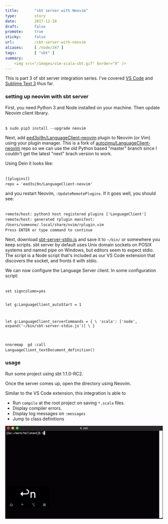 ```yaml
---
title:       "sbt server with Neovim"
type:        story
date:        2017-12-18
draft:       false
promote:     true
sticky:      false
url:         /sbt-server-with-neovim
aliases:     [ /node/247 ]
tags:        [ "sbt" ]
summary:
    <img src="/images/vim-scala-sbt.gif" border="0" />
---
```


This is part 3 of sbt server integration series. I've covered [VS Code](https://developer.lightbend.com/blog/2017-11-30-sbt-1-1-0-RC1-sbt-server/) and [Sublime Text 3](http://eed3si9n.com/sbt-server-with-sublime-text3) thus far.

### setting up neovim with sbt server

First, you need Python 3 and Node installed on your machine. Then update Neovim client library.

<code>
$ sudo pip3 install --upgrade neovim
</code>

Next, add [eed3si9n/LanguageClient-neovim](https://github.com/eed3si9n/LanguageClient-neovim) plugin to Neovim (or Vim) using your plugin manager. This is a fork of [autozimu/LanguageClient-neovim](https://github.com/autozimu/LanguageClient-neovim) repo so we can use the old Python based "master" branch since I couldn't get the latest "next" brach version to work.

Using Dein it looks like:

<code>
[[plugins]]
repo = 'eed3si9n/LanguageClient-neovim'
</code>

and you restart Neovim, `:UpdateRemotePlugins`. If it goes well, you should see:

<code>
remote/host: python3 host registered plugins ['LanguageClient']
remote/host: generated rplugin manifest: /Users/someone/.local/share/nvim/rplugin.vim
Press ENTER or type command to continue
</code>

Next, download [sbt-server-stdio.js](https://gist.githubusercontent.com/eed3si9n/0ee26a15218f1d4031b451dd61315d6c/raw/5693fbcafbb9a71f1ac5a9d13ace94df3b091cbc/sbt-server-stdio.js) and save it to `~/bin/` or somewhere you keep scripts. sbt server by default uses Unix domain sockets on POSIX systems and named pipe on Windows, but editors seem to expect stdio. The script is a Node script that's included as our VS Code extension that discovers the socket, and fronts it with stdio.

We can now configure the Language Server client. In some configuration script:

<code>
set signcolumn=yes

let g:LanguageClient_autoStart = 1

let g:LanguageClient_serverCommands = {
    \ 'scala': ['node', expand('~/bin/sbt-server-stdio.js')]
    \ }

nnoremap <silent> gd :call LanguageClient_textDocument_definition()<CR>
</code>

### usage

Run some project using sbt 1.1.0-RC2.

Once the server comes up, open the directory using Neovim.

Similar to the VS Code extension, this integration is able to

- Run `compile` at the root project on saving `*.scala` files.
- Display compiler errors.
- Display log messages on `:messages`
- Jump to class definitions

![vim-scala-sbt](/images/vim-scala-sbt.gif)
